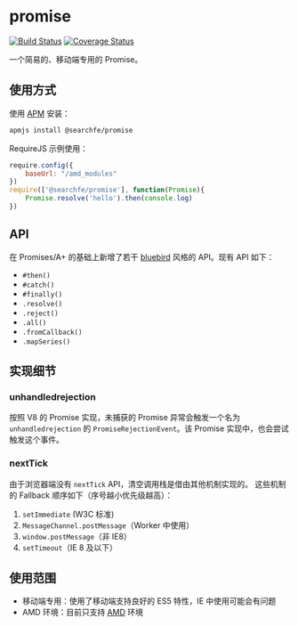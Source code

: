 # promise

[![Build Status](https://travis-ci.org/searchfe/promise.svg?branch=master)](https://travis-ci.org/searchfe/promise)
[![Coverage Status](https://coveralls.io/repos/github/searchfe/promise/badge.svg?branch=master)](https://coveralls.io/github/searchfe/promise?branch=master)

一个简易的、移动端专用的 Promise。

## 使用方式

使用 [APM][apmjs] 安装：

```bash
apmjs install @searchfe/promise
```

RequireJS 示例使用：

```javascript
require.config({
    baseUrl: "/amd_modules"
})
require(['@searchfe/promise'], function(Promise){
    Promise.resolve('hello').then(console.log)
})
```

## API

在 Promises/A+ 的基础上新增了若干 [bluebird][bluebird] 风格的 API。现有 API 如下：

* `#then()`
* `#catch()`
* `#finally()`
* `.resolve()`
* `.reject()`
* `.all()`
* `.fromCallback()`
* `.mapSeries()`

## 实现细节

### unhandledrejection

按照 V8 的 Promise 实现，未捕获的 Promise 异常会触发一个名为 `unhandledrejection` 的 `PromiseRejectionEvent`。该 Promise 实现中，也会尝试触发这个事件。

### nextTick

由于浏览器端没有 `nextTick` API，清空调用栈是借由其他机制实现的。
这些机制的 Fallback 顺序如下（序号越小优先级越高）：

1. `setImmediate` (W3C 标准)
2. `MessageChannel.postMessage`（Worker 中使用）
3. `window.postMessage`（非 IE8）
4. `setTimeout`（IE 8 及以下）

## 使用范围

* 移动端专用：使用了移动端支持良好的 ES5 特性，IE 中使用可能会有问题
* AMD 环境：目前只支持 [AMD][amd] 环境

[amd]: http://requirejs.org/docs/whyamd.html
[bluebird]: http://bluebirdjs.com/docs/getting-started.html
[apmjs]: https://github.com/apmjs/apmjs
